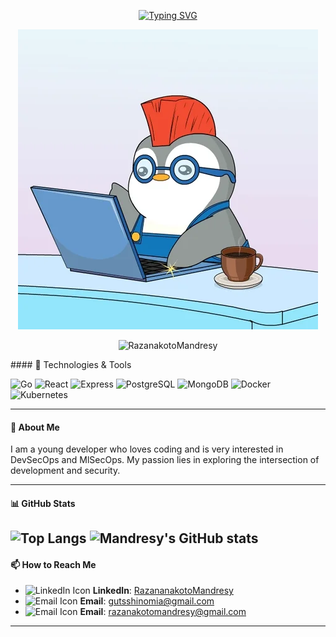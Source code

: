 <p align="center" >
<a href="https://git.io/typing-svg"><img src="https://readme-typing-svg.herokuapp.com?font=Fira+Code&duration=3500&pause=1000&color=62A4F7&width=435&lines=Hi+there!+%F0%9F%91%8B++I'm+Razanakoto+Mandresy+%F0%9F%87%B2%F0%9F%87%AC;I'm+a+Go+and+TypeScript+developer;+but+I+also+dabble+in+DevSecOps." alt="Typing SVG" /></a>
<p/>
<p align="center">
  <img src="./gif2.webp"/>
</p>
<p align="center"> <img src="https://komarev.com/ghpvc/?username=RazanakotoMandresy" alt="RazanakotoMandresy" /> </p>
#### 🔧 Technologies & Tools

![Go](https://img.shields.io/badge/Go-%2300ADD8.svg?style=for-the-badge&logo=go&logoColor=white)
![React](https://img.shields.io/badge/React-%2320232a.svg?style=for-the-badge&logo=react&logoColor=%2361DAFB)
![Express](https://img.shields.io/badge/Express-%23404d59.svg?style=for-the-badge&logo=express&logoColor=%2361DAFB)
![PostgreSQL](https://img.shields.io/badge/PostgreSQL-%23316192.svg?style=for-the-badge&logo=postgresql&logoColor=white)
![MongoDB](https://img.shields.io/badge/MongoDB-%2347A248.svg?style=for-the-badge&logo=mongodb&logoColor=white)
![Docker](https://img.shields.io/badge/Docker-%230db7ed.svg?style=for-the-badge&logo=docker&logoColor=white)
![Kubernetes](https://img.shields.io/badge/Kubernetes-%23326ce5.svg?style=for-the-badge&logo=kubernetes&logoColor=white)

---
#### 🚀 About Me

I am a young developer who loves coding and is very interested in DevSecOps and MlSecOps. My passion lies in exploring the intersection of development and security.

---
#### 📊 GitHub Stats
![Top Langs](https://github-readme-stats.vercel.app/api/top-langs/?username=RazanakotoMandresy&langs_count=8&show_icons=true&theme=transparent)
![Mandresy's GitHub stats](https://github-readme-stats.vercel.app/api?username=RazanakotoMandresy&show_icons=true&theme=transparent)
---

#### 📫 How to Reach Me

- ![LinkedIn Icon](https://img.shields.io/badge/LinkedIn-%230077B5.svg?style=for-the-badge&logo=linkedin&logoColor=white) **LinkedIn**: [RazananakotoMandresy](https://www.linkedin.com/in/razanakoto-mandresy-0227b22a6/)
- ![Email Icon](https://img.shields.io/badge/Email-%23D14836.svg?style=for-the-badge&logo=gmail&logoColor=white) **Email**: gutsshinomia@gmail.com
- ![Email Icon](https://img.shields.io/badge/Email-%23D14836.svg?style=for-the-badge&logo=gmail&logoColor=white) **Email**: razanakotomandresy@gmail.com 

---

